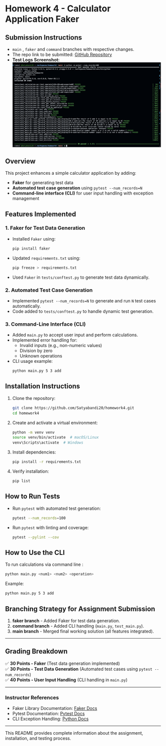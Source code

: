 # Homework 4 - Calculator Application Faker


## **Submission Instructions**
-  `main` , `faker` and `command` branches with respective changes.
- The repo link to be submitted: [GitHub Repository](https://github.com/Satyabandi20/homework4)
- **Test Logs Screenshot:**  
  ![Test Logs](tests/image.jpeg)

## Overview
This project enhances a simple calculator application by adding:
- **Faker** for generating test data
- **Automated test case generation** using `pytest --num_records=N`
- **Command-line interface (CLI)** for user input handling with exception management

## Features Implemented
### 1. **Faker for Test Data Generation**
- Installed `Faker` using:
  ```bash
  pip install faker
  ```
- Updated `requirements.txt` using:
  ```bash
  pip freeze > requirements.txt
  ```
- Used `Faker` in `tests/conftest.py` to generate test data dynamically.

### 2. **Automated Test Case Generation**
- Implemented `pytest --num_records=N` to generate and run `N` test cases automatically.
- Code added to `tests/conftest.py` to handle dynamic test generation.

### 3. **Command-Line Interface (CLI)**
- Added `main.py` to accept user input and perform calculations.
- Implemented error handling for:
  - Invalid inputs (e.g., non-numeric values)
  - Division by zero
  - Unknown operations
- CLI usage example:
  ```bash
  python main.py 5 3 add
  ```

## **Installation Instructions**
1. Clone the repository:
   ```bash
   git clone https://github.com/Satyabandi20/homework4.git
   cd homework4
   ```
2. Create and activate a virtual environment:
   ```bash
   python -m venv venv
   source venv/bin/activate  # macOS/Linux
   venv\Scripts\activate  # Windows
   ```
3. Install dependencies:
   ```bash
   pip install -r requirements.txt
   ```
4. Verify installation:
   ```bash
   pip list
   ```

## **How to Run Tests**
- Run `pytest` with automated test generation:
  ```bash
  pytest --num_records=100
  ```
- Run `pytest` with linting and coverage:
  ```bash
  pytest --pylint --cov
  ```

## **How to Use the CLI**
To run calculations via command line :
```bash
python main.py <num1> <num2> <operation>
```
Example:
```bash
python main.py 5 3 add
```

## **Branching Strategy for Assignment Submission**
1. **faker branch** - Added Faker for test data generation.
2. **command branch** - Added CLI handling (`main.py`, `test_main.py`).
3. **main branch** - Merged final working solution (all features integrated).

---

## **Grading Breakdown**
✅ **30 Points - Faker** (Test data generation implemented)  
✅ **30 Points - Test Data Generation** (Automated test cases using `pytest --num_records`)  
✅ **40 Points - User Input Handling** (CLI handling in `main.py`)  

---

### **Instructor References**
- Faker Library Documentation: [Faker Docs](https://faker.readthedocs.io/)
- Pytest Documentation: [Pytest Docs](https://docs.pytest.org/)
- CLI Exception Handling: [Python Docs](https://docs.python.org/3/tutorial/errors.html)

---

This README provides complete information about the assignment, installation, and testing process.
